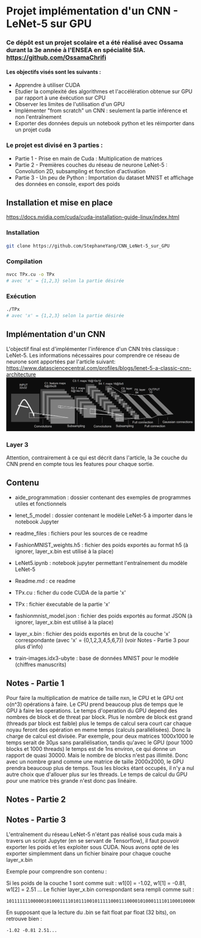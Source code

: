 # Projet implémentation d'un CNN - LeNet-5 sur GPU

### Ce dépôt est un projet scolaire et a été réalisé avec Ossama durant la 3e année à l'ENSEA en spécialité SIA. https://github.com/OssamaChrifi

#### Les objectifs visés sont les suivants :
* Apprendre à utiliser CUDA
* Etudier la complexité des algorithmes et l'accélération obtenue sur GPU par rapport à une éxécution sur CPU
* Observer les limites de l'utilisation d'un GPU
* Implémenter "from scratch" un CNN : seulement la partie inférence et non l'entraînement
* Exporter des données depuis un notebook python et les réimporter dans un projet cuda

### Le projet est divisé en 3 parties :
* Partie 1 - Prise en main de Cuda : Multiplication de matrices
* Partie 2 - Premières couches du réseau de neurone LeNet-5 : Convolution 2D, subsampling et fonction d'activation
* Partie 3 - Un peu de Python : Importation du dataset MNIST et affichage des données en console, export des poids

## Installation et mise en place
https://docs.nvidia.com/cuda/cuda-installation-guide-linux/index.html
### Installation
```sh
git clone https://github.com/StephaneYang/CNN_LeNet-5_sur_GPU
```
### Compilation
```sh
nvcc TPx.cu -o TPx
# avec 'x' = {1,2,3} selon la partie désirée
```
### Exécution
```sh
./TPx
# avec 'x' = {1,2,3} selon la partie désirée
```

## Implémentation d'un CNN
L'objectif final est d'implémenter l'inférence d'un CNN très classique : LeNet-5. 
Les informations nécessaires pour comprendre ce réseau de neurone sont apportées par l'article suivant:
https://www.datasciencecentral.com/profiles/blogs/lenet-5-a-classic-cnn-architecture
![Alt text](readme_files/LeNet-5.png)
### Layer 3
Attention, contrairement à ce qui est décrit dans l'article, la 3e couche du CNN prend en compte tous les features pour chaque sortie.

## Contenu
* aide_programmation : dossier contenant des exemples de programmes utiles et fonctionnels
* lenet_5_model : dossier contenant le modèle LeNet-5 à importer dans le notebook Jupyter
* readme_files : fichiers pour les sources de ce readme
* FashionMNIST_weights.h5 : fichier des poids exportés au format h5 (à ignorer, layer_x.bin est utilisé à la place)
* LeNet5.ipynb : notebook jupyter permettant l'entraînement du modèle LeNet-5
* Readme.md : ce readme
* TPx.cu : ficher du code CUDA de la partie 'x'
* TPx : fichier éxecutable de la partie 'x'
* fashionmnist_model.json : fichier des poids exportés au format JSON (à ignorer, layer_x.bin est utilisé à la place)
* layer_x.bin : fichier des poids exportés en brut de la couche 'x' correspondante (avec 'x' = {0,1,2,3,4,5,6,7}) (voir Notes - Partie 3 pour plus d'info)

* train-images.idx3-ubyte : base de données MNIST pour le modèle (chiffres manuscrits)

## Notes - Partie 1
Pour faire la multiplication de matrice de taille nxn, le CPU et le GPU ont o(n^3) opérations à faire.
Le CPU prend beaucoup plus de temps que le GPU à faire les operations.
Le temps d'operation du GPU depend des nombres de block et de threat par block. Plus le nombre de block est grand (threads par block est faible)
plus le temps de calcul sera court car chaque noyau feront des opération en meme temps (calculs parallélisées). Donc la charge de calcul est divisée.
Par exemple, pour deux matrices 1000x1000 le temps serait de 30µs sans parallélisation, tandis qu'avec le GPU (pour 1000 blocks et 1000 threads) le temps est de 1ns environ, ce qui donne un rapport de quasi 30000.
Mais le nombre de blocks n'est pas illimité. Donc avec un nombre grand comme une matrice de taille 2000x2000, le GPU prendra beaucoup plus de temps. Tous les blocks étant occupés, il n'y a nul autre choix que d'allouer plus sur les threads.
Le temps de calcul du GPU pour une matrice très grande n'est donc pas linéaire.

## Notes - Partie 2


## Notes - Partie 3
L'entraînement du réseau LeNet-5 n'étant pas réalisé sous cuda mais à travers un script Jupyter (en se servant de Tensorflow), il faut pouvoir exporter les poids et les exploiter sous CUDA. Nous avons opté de les exporter simplemment dans un fichier binaire pour chaque couche layer_x.bin


Exemple pour comprendre son contenu :

Si les poids de la couche 1 sont comme suit : w1[0] = -1.02, w1[1] = -0.81, w1[2] = 2.51 ...
Le fichier layer_x.bin correspondant sera rempli comme suit :
```
101111111000001010001111010111001011111000111000010100011110110001000000001000001010001111010111...
```
En supposant que la lecture du .bin se fait float par float (32 bits), on retrouve bien :
```
-1.02 -0.81 2.51...
```
